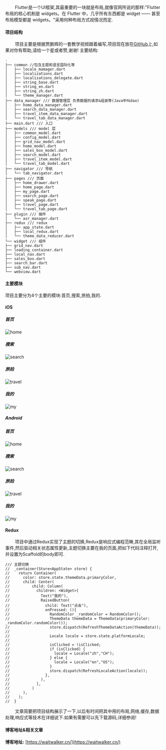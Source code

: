 &nbsp;&nbsp;&nbsp;&nbsp;&nbsp;&nbsp;&nbsp;&nbsp;Flutter是一个UI框架,其最重要的一块就是布局,就像官网所说的那样:"Flutter 布局的核心机制是 widgets。在 Flutter 中，几乎所有东西都是 widget —— 甚至布局模型都是 widgets。"采用何种布局方式视情况而定.

#### 项目结构
&nbsp;&nbsp;&nbsp;&nbsp;&nbsp;&nbsp;&nbsp;&nbsp;项目主要是根据贾鹏辉的一套教学视频跟着编写,项目现在放在[GitHub](https://github.com/waitwalker/flutter_trip)上,如果对你有帮助,请给一个星或者赞,谢谢!
主要结构:
```
.
├── common //包含主题和语言国际化等
│   ├── locale_mamager.dart
│   ├── localizations.dart
│   ├── localizations_delegate.dart
│   ├── string_base.dart
│   ├── string_en.dart
│   ├── string_zh.dart
│   └── theme_manager.dart
├── data_manager /// 数据管理层 负责数据的请求&组装等(Java中叫dao)
│   ├── home_data_manager.dart
│   ├── search_data_manager.dart
│   ├── travel_item_data_manager.dart
│   └── travel_tab_data_manager.dart
├── main.dart /// 入口
├── models /// model 层
│   ├── common_model.dart
│   ├── config_model.dart
│   ├── grid_nav_model.dart
│   ├── home_model.dart
│   ├── sales_box_model.dart
│   ├── search_model.dart
│   ├── travel_item_model.dart
│   └── travel_tab_model.dart
├── navigator /// 导航
│   └── tab_navigator.dart
├── pages /// 页面
│   ├── home_drawer.dart
│   ├── home_page.dart
│   ├── my_page.dart
│   ├── search_page.dart
│   ├── speak_page.dart
│   ├── travel_page.dart
│   └── travel_tab_page.dart
├── plugin /// 插件
│   └── asr_manager.dart
├── redux /// redux
│   ├── app_state.dart
│   ├── local_redux.dart
│   └── theme_data_reducer.dart
└── widget /// 组件
├── grid_nav.dart
├── loading_container.dart
├── local_nav.dart
├── sales_box.dart
├── search_bar.dart
├── sub_nav.dart
└── webview.dart
```

#### 主要模块
项目主要分为4个主要的模块:首页,搜索,旅拍,我的.
#### iOS
##### 首页
![home](https://github.com/waitwalker/Resources/blob/master/Flutter/flutter_trip/iOS/home/home_join.jpg?raw=true)
##### 搜索
![search](https://github.com/waitwalker/Resources/blob/master/Flutter/flutter_trip/iOS/search/search_join.png?raw=true)
##### 旅拍
![travel](https://github.com/waitwalker/Resources/blob/master/Flutter/flutter_trip/iOS/travel/travel_join.jpg?raw=true)
##### 我的
![my](https://github.com/waitwalker/Resources/blob/master/Flutter/flutter_trip/iOS/my/my_join.png?raw=true)

##### Android
##### 首页
![home](https://github.com/waitwalker/Resources/blob/master/Flutter/flutter_trip/Android/home/home_join.jpg?raw=true)
##### 搜索
![search](https://github.com/waitwalker/Resources/blob/master/Flutter/flutter_trip/Android/search/search_join.png?raw=true)
##### 旅拍
![travel](https://github.com/waitwalker/Resources/blob/master/Flutter/flutter_trip/Android/travel/travel_join.jpg?raw=true)
##### 我的
![my](https://github.com/waitwalker/Resources/blob/master/Flutter/flutter_trip/Android/my/my_join.png?raw=true)

#### Redux
&nbsp;&nbsp;&nbsp;&nbsp;&nbsp;&nbsp;&nbsp;&nbsp;项目中通过Redux实现了主题的切换,Redux是响应式编程范畴,其在全局监听事件,然后驱动相关状态属性更新,主题切换主要在我的页面,把如下代码注释打开,并设置为Scaffold的body即可.
```
/// 主题切换
//  _container(Store<AppState> store) {
//    return Container(
//      color: store.state.themeData.primaryColor,
//      child: Center(
//          child: Column(
//            children: <Widget>[
//              Text("我的"),
//              RaisedButton(
//                child: Text("点击"),
//                onPressed: (){
//                  RandomColor _randomColor = RandomColor();
//                  ThemeData themeData = ThemeData(primaryColor: _randomColor.randomColor());
//                  store.dispatch(RefreshThemeDataAction(themeData));
//
//                  Locale locale = store.state.platformLocale;
//
//                  isClicked = !isClicked;
//                  if (isClicked) {
//                    locale = Locale("zh","CH");
//                  } else {
//                    locale = Locale("en","US");
//                  }
//                  store.dispatch(RefreshLocaleAction(locale));
//                },
//              ),
//            ],
//          )
//      ),
//    );
//  }
```
&nbsp;&nbsp;&nbsp;&nbsp;&nbsp;&nbsp;&nbsp;&nbsp;文章简要把项目结构展示了一下,以后有时间把其中用的布局,网络,缓存,数据处理,响应式等技术在详细说下.如果有需要可以先下载源码,详细参阅!

#### 博客地址&相关文章
**博客地址:** [https://waitwalker.cn/](https://waitwalker.cn/)


